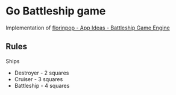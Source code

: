 # Go Battleship game

Implementation of [florinpop - App Ideas - Battleship Game Engine](https://github.com/florinpop17/app-ideas/blob/master/Projects/3-Advanced/Battleship-Game-Engine.md)

## Rules

Ships
* Destroyer - 2 squares
* Cruiser - 3 squares
* Battleship - 4 squares